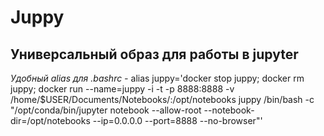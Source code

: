 # Juppy
## Универсальный образ для работы в jupyter
*Удобный alias для .bashrc -*
alias juppy='docker stop juppy; docker rm juppy; docker run --name=juppy -i -t -p 8888:8888 -v /home/$USER/Documents/Notebooks/:/opt/notebooks juppy /bin/bash -c "/opt/conda/bin/jupyter notebook --allow-root --notebook-dir=/opt/notebooks --ip=0.0.0.0 --port=8888 --no-browser"' 
